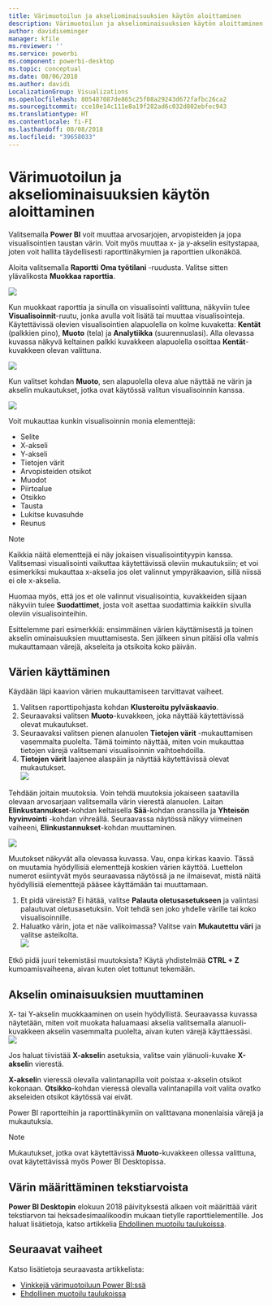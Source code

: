 ```yaml
---
title: Värimuotoilun ja akseliominaisuuksien käytön aloittaminen
description: Värimuotoilun ja akseliominaisuuksien käytön aloittaminen
author: davidiseminger
manager: kfile
ms.reviewer: ''
ms.service: powerbi
ms.component: powerbi-desktop
ms.topic: conceptual
ms.date: 08/06/2018
ms.author: davidi
LocalizationGroup: Visualizations
ms.openlocfilehash: 805487087de865c25f08a29243d672fafbc26ca2
ms.sourcegitcommit: cce10e14c111e8a19f282ad6c032d802ebfec943
ms.translationtype: HT
ms.contentlocale: fi-FI
ms.lasthandoff: 08/08/2018
ms.locfileid: "39658033"
---
```

# <a name="getting-started-with-color-formatting-and-axis-properties"></a>Värimuotoilun ja akseliominaisuuksien käytön aloittaminen
Valitsemalla **Power BI** voit muuttaa arvosarjojen, arvopisteiden ja jopa visualisointien taustan värin. Voit myös muuttaa x- ja y-akselin esitystapaa, joten voit hallita täydellisesti raporttinäkymien ja raporttien ulkonäköä.

Aloita valitsemalla **Raportti** **Oma työtilani** -ruudusta. Valitse sitten ylävalikosta **Muokkaa raporttia**.  

![](media/service-getting-started-with-color-formatting-and-axis-properties/gettingstartedcolor_1a.png)

Kun muokkaat raporttia ja sinulla on visualisointi valittuna, näkyviin tulee **Visualisoinnit**-ruutu, jonka avulla voit lisätä tai muuttaa visualisointeja. Käytettävissä olevien visualisointien alapuolella on kolme kuvaketta: **Kentät** (palkkien pino), **Muoto** (tela) ja **Analytiikka** (suurennuslasi). Alla olevassa kuvassa näkyvä keltainen palkki kuvakkeen alapuolella osoittaa **Kentät**-kuvakkeen olevan valittuna.

![](media/service-getting-started-with-color-formatting-and-axis-properties/gettingstartedcolor_2a.png)

Kun valitset kohdan **Muoto**, sen alapuolella oleva alue näyttää ne värin ja akselin mukautukset, jotka ovat käytössä valitun visualisoinnin kanssa.  

![](media/service-getting-started-with-color-formatting-and-axis-properties/gettingstartedcolor_3a.png)

Voit mukauttaa kunkin visualisoinnin monia elementtejä:

* Selite
* X-akseli
* Y-akseli
* Tietojen värit
* Arvopisteiden otsikot
* Muodot
* Piirtoalue
* Otsikko
* Tausta
* Lukitse kuvasuhde
* Reunus

> [!NOTE]
>  
> Kaikkia näitä elementtejä ei näy jokaisen visualisointityypin kanssa. Valitsemasi visualisointi vaikuttaa käytettävissä oleviin mukautuksiin; et voi esimerkiksi mukauttaa x-akselia jos olet valinnut ympyräkaavion, sillä niissä ei ole x-akselia.

Huomaa myös, että jos et ole valinnut visualisointia, kuvakkeiden sijaan näkyviin tulee **Suodattimet**, josta voit asettaa suodattimia kaikkiin sivulla oleviin visualisointeihin.

Esittelemme pari esimerkkiä: ensimmäinen värien käyttämisestä ja toinen akselin ominaisuuksien muuttamisesta. Sen jälkeen sinun pitäisi olla valmis mukauttamaan värejä, akseleita ja otsikoita koko päivän.

## <a name="working-with-colors"></a>Värien käyttäminen

Käydään läpi kaavion värien mukauttamiseen tarvittavat vaiheet.

1. Valitsen raporttipohjasta kohdan **Klusteroitu pylväskaavio**.
2. Seuraavaksi valitsen **Muoto**-kuvakkeen, joka näyttää käytettävissä olevat mukautukset.
3. Seuraavaksi valitsen pienen alanuolen **Tietojen värit** -mukauttamisen vasemmalta puolelta. Tämä toiminto näyttää, miten voin mukauttaa tietojen värejä valitsemani visualisoinnin vaihtoehdoilla.
4. **Tietojen värit** laajenee alaspäin ja näyttää käytettävissä olevat mukautukset.  
   ![](media/service-getting-started-with-color-formatting-and-axis-properties/gettingstartedcolor_4a.png)

Tehdään joitain muutoksia. Voin tehdä muutoksia jokaiseen saatavilla olevaan arvosarjaan valitsemalla värin vierestä alanuolen. Laitan **Elinkustannukset**-kohdan keltaisella **Sää**-kohdan oranssilla ja **Yhteisön hyvinvointi** -kohdan vihreällä. Seuraavassa näytössä näkyy viimeinen vaiheeni, **Elinkustannukset**-kohdan muuttaminen.  

![](media/service-getting-started-with-color-formatting-and-axis-properties/gettingstartedcolor_5a.png)

Muutokset näkyvät alla olevassa kuvassa. Vau, onpa kirkas kaavio. Tässä on muutamia hyödyllisiä elementtejä koskien värien käyttöä. Luettelon numerot esiintyvät myös seuraavassa näytössä ja ne ilmaisevat, mistä näitä hyödyllisiä elementtejä pääsee käyttämään tai muuttamaan.

1. Et pidä väreistä? Ei hätää, valitse **Palauta oletusasetukseen** ja valintasi palautuvat oletusasetuksiin. Voit tehdä sen joko yhdelle värille tai koko visualisoinnille.
2. Haluatko värin, jota et näe valikoimassa? Valitse vain **Mukautettu väri** ja valitse asteikolta.  
   ![](media/service-getting-started-with-color-formatting-and-axis-properties/gettingstartedcolor_6a.png)

Etkö pidä juuri tekemistäsi muutoksista? Käytä yhdistelmää **CTRL + Z** kumoamisvaiheena, aivan kuten olet tottunut tekemään.

## <a name="changing-axis-properties"></a>Akselin ominaisuuksien muuttaminen

X- tai Y-akselin muokkaaminen on usein hyödyllistä. Seuraavassa kuvassa näytetään, miten voit muokata haluamaasi akselia valitsemalla alanuoli-kuvakkeen akselin vasemmalta puolelta, aivan kuten värejä käyttäessäsi.  
![](media/service-getting-started-with-color-formatting-and-axis-properties/gettingstartedcolor_7a.png)

Jos haluat tiivistää **X-akseli**n asetuksia, valitse vain ylänuoli-kuvake **X-akseli**n vierestä.

**X-akseli**n vieressä olevalla valintanapilla voit poistaa x-akselin otsikot kokonaan. **Otsikko**-kohdan vieressä olevalla valintanapilla voit valita ovatko akseleiden otsikot käytössä vai eivät.  

Power BI raportteihin ja raporttinäkymiin on valittavana monenlaisia värejä ja mukautuksia.

> [!NOTE]
>  
> Mukautukset, jotka ovat käytettävissä **Muoto**-kuvakkeen ollessa valittuna, ovat käytettävissä myös Power BI Desktopissa.

## <a name="setting-color-from-text-values"></a>Värin määrittäminen tekstiarvoista

**Power BI Desktopin** elokuun 2018 päivityksestä alkaen voit määrittää värit tekstiarvon tai heksadesimaalikoodin mukaan tietylle raporttielementille. Jos haluat lisätietoja, katso artikkelia [Ehdollinen muotoilu taulukoissa](desktop-conditional-table-formatting.md).


## <a name="next-steps"></a>Seuraavat vaiheet
Katso lisätietoja seuraavasta artikkelista:  

* [Vinkkejä värimuotoiluun Power BI:ssä](service-tips-and-tricks-for-color-formatting.md)  
* [Ehdollinen muotoilu taulukoissa](desktop-conditional-table-formatting.md)

